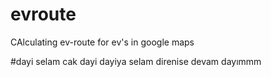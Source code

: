 # evroute
CAlculating ev-route for ev's in google maps


#dayi selam cak dayi dayiya selam direnise devam dayımmm